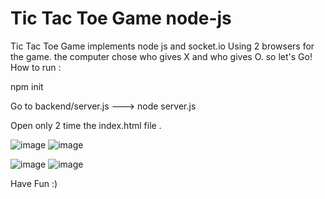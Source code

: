 # Tic Tac Toe Game node-js
Tic Tac Toe Game implements node js and socket.io 
Using 2 browsers for the game. the computer chose who gives X and who gives O.
so let's Go!
How to run : 

npm init 

Go to backend/server.js ---> node server.js 

Open only 2 time the index.html file .

![image](https://user-images.githubusercontent.com/97397382/156544156-5dc4869a-d558-4560-9f59-63fb28f42df2.png) ![image](https://user-images.githubusercontent.com/97397382/156544354-43d18305-2f4b-4c61-84c0-98ea8c01c438.png)



![image](https://user-images.githubusercontent.com/97397382/156545100-8d499dd2-e1a5-4f60-85fc-87c375923a40.png)  ![image](https://user-images.githubusercontent.com/97397382/156545159-92a7633e-d754-4cf5-9e2b-ee79fbbc6985.png)




Have Fun :)
